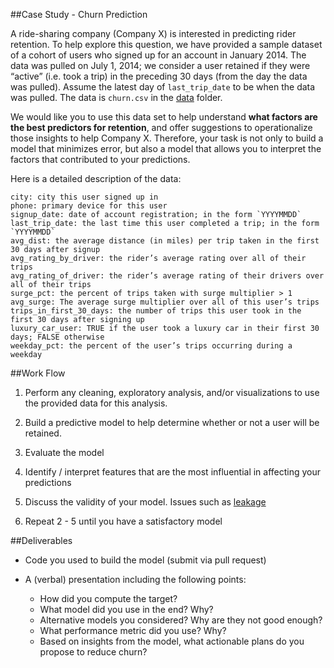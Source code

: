 ##Case Study - Churn Prediction

A ride-sharing company (Company X) is interested in predicting rider retention.
To help explore this question, we have provided a sample dataset of a cohort of 
users who signed up for an account in January 2014. The data was pulled on July 1, 2014; 
we consider a user retained if they were “active” (i.e. took a trip) in 
the preceding 30 days (from the day the data was pulled). Assume the latest day of
`last_trip_date` to be when the data was pulled. The data is `churn.csv` in the 
[data](data) folder.

We would like you to use this data set to help understand **what factors are the best
predictors for retention**, and offer suggestions to operationalize those insights to 
help Company X. Therefore, your task is not only to build a model that minimizes error,
but also a model that allows you to interpret the factors that contributed to your predictions.

Here is a detailed description of the data:

```
city: city this user signed up in
phone: primary device for this user
signup_date: date of account registration; in the form `YYYYMMDD`
last_trip_date: the last time this user completed a trip; in the form `YYYYMMDD`
avg_dist: the average distance (in miles) per trip taken in the first 30 days after signup
avg_rating_by_driver: the rider’s average rating over all of their trips
avg_rating_of_driver: the rider’s average rating of their drivers over all of their trips 
surge_pct: the percent of trips taken with surge multiplier > 1
avg_surge: The average surge multiplier over all of this user’s trips 
trips_in_first_30_days: the number of trips this user took in the first 30 days after signing up
luxury_car_user: TRUE if the user took a luxury car in their first 30 days; FALSE otherwise
weekday_pct: the percent of the user’s trips occurring during a weekday
```

##Work Flow

1. Perform any cleaning, exploratory analysis, and/or visualizations to use the provided
   data for this analysis.
   
2. Build a predictive model to help determine whether or not a user will be retained.

3. Evaluate the model
 
4. Identify / interpret features that are the most influential in affecting your predictions

5. Discuss the validity of your model. Issues such as [leakage](https://www.kaggle.com/wiki/Leakage)

6. Repeat 2 - 5 until you have a satisfactory model
   
##Deliverables

- Code you used to build the model (submit via pull request)

- A (verbal) presentation including the following points:
    - How did you compute the target?
    - What model did you use in the end? Why?
    - Alternative models you considered? Why are they not good enough?
    - What performance metric did you use? Why?
    - Based on insights from the model, what actionable plans do you propose to reduce churn?
